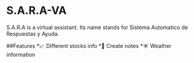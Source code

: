 # S.A.R.A-VA
S.A.R.A is a virtual assistant. Its name stands for Sistema Automatico de Respuestas y Ayuda.

##Features
*:chart_with_upwards_trend: Different stocks info
*:pushpin: Create notes
*:sunny: Weather information


